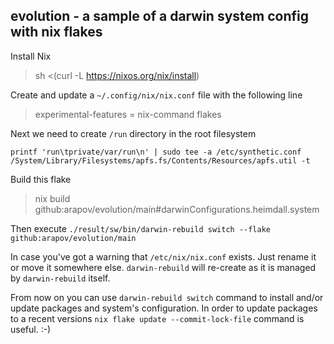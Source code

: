 ## evolution - a sample of a darwin system config with nix flakes

Install Nix
> sh <(curl -L https://nixos.org/nix/install)

Create and update a `~/.config/nix/nix.conf` file with the following line
> experimental-features = nix-command flakes

Next we need to create `/run` directory in the root filesystem
```
printf 'run\tprivate/var/run\n' | sudo tee -a /etc/synthetic.conf 
/System/Library/Filesystems/apfs.fs/Contents/Resources/apfs.util -t
```

Build this flake
> nix build github:arapov/evolution/main#darwinConfigurations.heimdall.system

Then execute `./result/sw/bin/darwin-rebuild switch --flake github:arapov/evolution/main`

In case you've got a warning that `/etc/nix/nix.conf` exists. Just rename it or move it somewhere else. `darwin-rebuild` will re-create as it is managed by `darwin-rebuild` itself.

From now on you can use `darwin-rebuild switch` command to install and/or update packages and system's configuration.
In order to update packages to a recent versions `nix flake update --commit-lock-file` command is useful. :-)

